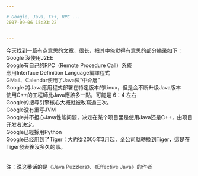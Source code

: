 ```yaml
---

# Google, Java, C++, RPC ...
2007-09-06 15:23:22


---
```



今天找到一篇有点意思的<a target=_blank href="http://www.ithome.com.tw/itadm/article.php?c=39042&amp;s=1">文章</a>，很长，把其中俺觉得有意思的部分摘录如下：<br />
Google 沒使用J2EE<br />
Google有自己的RPC（Remote Procedure Call）系統<br />
應用Interface Definition Language編譯程式<br />
<font color="#444444">GMail、Calendar使用了Java做“</font>中介層<font color="#444444">”<br />
</font>Google 將Java應用程式部署在特定版本的Linux，但是会不断升级Java版本<br />
使用C++的工程師比Java應該多一點，可能是 6：4 左右<br />
Google的搜尋引擎核心大概就被改寫過三次。<br />
Google没有重写JVM<br />
Google并不担心Java性能问题，决定在某个项目里是使用Java还是C++，由项目开发者决定。<br />
Google已經採用Python<br />
Google已经用到了Tiger：大約從2005年3月起，全公司就轉換到Tiger，這是在Tiger發表後沒多久的事。<br />
<br />
<br />
注：说这番话的是<font color="#444444">《Java Puzzlers》、《Effective Java》的作者</font><br />
<br />
<br />
<br />
